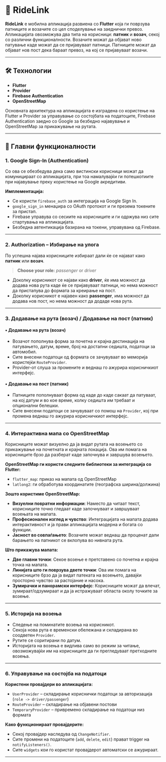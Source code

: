 # 🚗 RideLink

**RideLink** е мобилна апликација развиена со **Flutter** која ги поврзува патниците и возачите со цел споделување на заеднички превоз. Апликацијата овозможува два типа на корисници: **патник** и **возач**, секој со различни функционалности. Возачите можат да објават ново патување каде можат да се пријавуваат патници. Патниците можат да објават нов пост дека бараат превоз, на кој се пријавуваат возачи.

---

## 🛠️ Технологии

- **Flutter**
- **Provider**
- **Firebase Authentication**
- **OpenStreetMap**

Основната архитектура на апликацијата е изградена со користење на Flutter и Provider за управување со состојбата на податоците, Firebase Authentication заедно со Google за безбедно најавување и OpenStreetMap за прикажување на рутата.

---

## 🔑 Главни функционалности

### 1. Google Sign-In (Authentication)

Со ова се обезбедува дека само вистински корисници можат да комуницираат со апликацијата, при тоа намалувајќи ги потешкотиите при најавување преку користење на Google акредитиви.

**Имплементација:**
- Се користи `firebase_auth` за интеграција на Google Sign In.
- `google_sign_in` менаџира со OAuth протокот и ги презема токените за пристап.
- Firebase управува со сесиите на корисниците и ги одржува низ сите стартувања на апликацијата.
- Безбедна автентикација базирана на токени, управувана од Firebase.

---

### 2. Authorization – Избирање на улога

По успешна најава корисниците избираат дали ќе се најават како **патник** или **возач**.

> **Choose your role:** *passenger* or *driver*

- Доколку корисникот се најави како **driver**, ќе има можност да додава нова рута каде ќе се пријавуваат патници, но нема можност да пристапува до формата за креирање на пост.
- Доколку корисникот е најавен како **passenger**, има можност да додава нов пост, но нема можност да додаде нова рута.

---

### 3. Додавање на рута (возач) / Додавање на пост (патник)

#### • Додавање на рута (возач)
- Возачот пополнува форма за почетна и крајна дестинација на патувањето, датум, време, број на достапни седишта, податоци за автомобил.
- Сите внесени податоци од формата се зачувуваат во меморија користејќи `RouteProvider`.
- Provider-от слуша за промените и веднаш го ажурира корисничкиот интерфејс.

#### • Додавање на пост (патник)
- Патниците пополнуваат форма од каде до каде сакаат да патуваат, на кој датум и во кое време, колку седишта им требаат и опционални белешки.
- Сите внесени податоци се зачувуваат со помош на `Provider`, кој при промена веднаш го ажурира корисничкиот интерфејс.

---

### 4. Интерактивна мапа со OpenStreetMap

Корисниците можат визуелно да ја видат рутата на возењето со прикажување на почетната и крајната локација. Ова им помага на корисниците брзо да разберат каде започнува и завршува возењето.

**OpenStreetMap ги користи следните библиотеки за интеграција со Flutter:**
- `flutter_map`: приказ на мапата од OpenStreetMap
- `latlong2`: ги обработува координатите (географска ширина/должина)

**Зошто користиме OpenStreetMap:**
- **Визуелни повратни информации**: Наместо да читаат текст, корисниците точно гледаат каде започнуваат и завршуваат возењата на мапата.
- **Професионален изглед и чувство**: Интеграцијата на мапата додава интерактивност и ја прави апликацијата модерна и богата со функции.
- **Јасност во совпаѓањето**: Возачите можат веднаш да проценат дали барањето на патникот се вклопува во нивната рута.

**Што прикажува мапата:**
- **Две главни точки**: Секое возење е претставено со почетна и крајна точка на мапата.
- **Линијата што ги поврзува двете точки**: Ова им помага на корисниците брзо да ја видат патеката на возењето, давајќи просторно чувство за растојание и насока.
- **Зумирачки и панорамски интерфејс**: Корисниците можат да влечат, зумираат/одзумираат и да ја истражуваат областа околу точките за возење.

---

### 5. Историја на возења

- Следење на поминатите возења на корисникот.
- Секоја нова рута е временски обележана и складирана во соодветен `Provider`.
- Рутите се соритирани по датум.
- Историјата на возења е видлива само во режим за читање, овозможувајќи им на корисниците да ги прегледуваат претходните возења.

---

### 6. Управување на состојба на податоци

**Користени провајдери во апликацијата:**
- `UserProvider` – складирање кориснички податоци за авторизација (`role -> driver/passenger`)
- `RouteProvider` – складирање на објавени постови
- `TemporaryProvider` – привремено складирање на податоци низ формата

**Како функционираат провајдерите:**
- Секој провајдер наследува од `ChangeNotifier`.
- Сите промени на податоците (`add`, `delete`, `edit`) прават trigger на `notifyListeners()`.
- Сите `widgets` кои го користат провајдерот автоматски се ажурираат.

---
